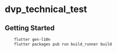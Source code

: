 # dvp_technical_test

## Getting Started

```bash
    flutter gen-l10n
    flutter packages pub run build_runner build
```
